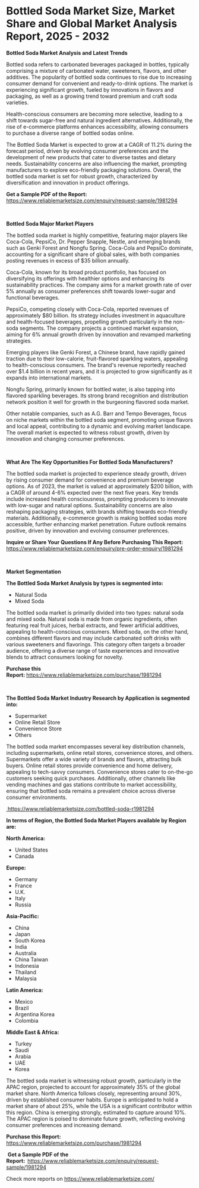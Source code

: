 <p><h1>Bottled Soda Market Size, Market Share and Global Market Analysis Report, 2025 - 2032</h1></p><p><strong>Bottled Soda Market Analysis and Latest Trends</strong></p>
<p><p>Bottled soda refers to carbonated beverages packaged in bottles, typically comprising a mixture of carbonated water, sweeteners, flavors, and other additives. The popularity of bottled soda continues to rise due to increasing consumer demand for convenient and ready-to-drink options. The market is experiencing significant growth, fueled by innovations in flavors and packaging, as well as a growing trend toward premium and craft soda varieties.</p><p>Health-conscious consumers are becoming more selective, leading to a shift towards sugar-free and natural ingredient alternatives. Additionally, the rise of e-commerce platforms enhances accessibility, allowing consumers to purchase a diverse range of bottled sodas online. </p><p>The Bottled Soda Market is expected to grow at a CAGR of 11.2% during the forecast period, driven by evolving consumer preferences and the development of new products that cater to diverse tastes and dietary needs. Sustainability concerns are also influencing the market, prompting manufacturers to explore eco-friendly packaging solutions. Overall, the bottled soda market is set for robust growth, characterized by diversification and innovation in product offerings.</p></p>
<p><strong>Get a Sample PDF of the Report:&nbsp;</strong> <a href="https://www.reliablemarketsize.com/enquiry/request-sample/1981294?utm_campaign=3553&utm_medium=2&utm_source=Github&utm_content=ia&utm_term=07042025&utm_id=bottled-soda">https://www.reliablemarketsize.com/enquiry/request-sample/1981294</a></p>
<p>&nbsp;</p>
<p><strong>Bottled Soda Major Market Players</strong></p>
<p><p>The bottled soda market is highly competitive, featuring major players like Coca-Cola, PepsiCo, Dr. Pepper Snapple, Nestle, and emerging brands such as Genki Forest and Nongfu Spring. Coca-Cola and PepsiCo dominate, accounting for a significant share of global sales, with both companies posting revenues in excess of $35 billion annually. </p><p>Coca-Cola, known for its broad product portfolio, has focused on diversifying its offerings with healthier options and enhancing its sustainability practices. The company aims for a market growth rate of over 5% annually as consumer preferences shift towards lower-sugar and functional beverages. </p><p>PepsiCo, competing closely with Coca-Cola, reported revenues of approximately $80 billion. Its strategy includes investment in aquaculture and health-focused beverages, propelling growth particularly in the non-soda segments. The company projects a continued market expansion, aiming for 6% annual growth driven by innovation and revamped marketing strategies.</p><p>Emerging players like Genki Forest, a Chinese brand, have rapidly gained traction due to their low-calorie, fruit-flavored sparkling waters, appealing to health-conscious consumers. The brand's revenue reportedly reached over $1.4 billion in recent years, and it is projected to grow significantly as it expands into international markets.</p><p>Nongfu Spring, primarily known for bottled water, is also tapping into flavored sparkling beverages. Its strong brand recognition and distribution network position it well for growth in the burgeoning flavored soda market.</p><p>Other notable companies, such as A.G. Barr and Tempo Beverages, focus on niche markets within the bottled soda segment, promoting unique flavors and local appeal, contributing to a dynamic and evolving market landscape. The overall market is expected to witness robust growth, driven by innovation and changing consumer preferences.</p></p>
<p>&nbsp;</p>
<p><strong>What Are The Key Opportunities For Bottled Soda Manufacturers?</strong></p>
<p><p>The bottled soda market is projected to experience steady growth, driven by rising consumer demand for convenience and premium beverage options. As of 2023, the market is valued at approximately $200 billion, with a CAGR of around 4-6% expected over the next five years. Key trends include increased health consciousness, prompting producers to innovate with low-sugar and natural options. Sustainability concerns are also reshaping packaging strategies, with brands shifting towards eco-friendly materials. Additionally, e-commerce growth is making bottled sodas more accessible, further enhancing market penetration. Future outlook remains positive, driven by innovation and evolving consumer preferences.</p></p>
<p><strong>Inquire or Share Your Questions If Any Before Purchasing This Report:</strong> <a href="https://www.reliablemarketsize.com/enquiry/pre-order-enquiry/1981294?utm_campaign=3553&utm_medium=2&utm_source=Github&utm_content=ia&utm_term=07042025&utm_id=bottled-soda">https://www.reliablemarketsize.com/enquiry/pre-order-enquiry/1981294</a></p>
<p>&nbsp;</p>
<p><strong>Market Segmentation</strong></p>
<p><strong>The Bottled Soda Market Analysis by types is segmented into:</strong></p>
<p><ul><li>Natural Soda</li><li>Mixed Soda</li></ul></p>
<p><p>The bottled soda market is primarily divided into two types: natural soda and mixed soda. Natural soda is made from organic ingredients, often featuring real fruit juices, herbal extracts, and fewer artificial additives, appealing to health-conscious consumers. Mixed soda, on the other hand, combines different flavors and may include carbonated soft drinks with various sweeteners and flavorings. This category often targets a broader audience, offering a diverse range of taste experiences and innovative blends to attract consumers looking for novelty.</p></p>
<p><strong>Purchase this Report:&nbsp;</strong><a href="https://www.reliablemarketsize.com/purchase/1981294?utm_campaign=3553&utm_medium=2&utm_source=Github&utm_content=ia&utm_term=07042025&utm_id=bottled-soda">https://www.reliablemarketsize.com/purchase/1981294</a></p>
<p>&nbsp;</p>
<p><strong>The Bottled Soda Market Industry Research by Application is segmented into:</strong></p>
<p><ul><li>Supermarket</li><li>Online Retail Store</li><li>Convenience Store</li><li>Others</li></ul></p>
<p><p>The bottled soda market encompasses several key distribution channels, including supermarkets, online retail stores, convenience stores, and others. Supermarkets offer a wide variety of brands and flavors, attracting bulk buyers. Online retail stores provide convenience and home delivery, appealing to tech-savvy consumers. Convenience stores cater to on-the-go customers seeking quick purchases. Additionally, other channels like vending machines and gas stations contribute to market accessibility, ensuring that bottled soda remains a prevalent choice across diverse consumer environments.</p></p>
<p><a href="https://www.reliablemarketsize.com/bottled-soda-r1981294?utm_campaign=3553&utm_medium=2&utm_source=Github&utm_content=ia&utm_term=07042025&utm_id=bottled-soda">&nbsp;https://www.reliablemarketsize.com/bottled-soda-r1981294</a></p>
<p><strong>In terms of Region, the Bottled Soda Market Players available by Region are:</strong></p>
<p>
    <p> <strong> North America: </strong>
        <ul>
            <li>United States</li>
            <li>Canada</li>
        </ul>
        </p> 
    <p> <strong> Europe: </strong>
        <ul>
            <li>Germany</li>
            <li>France</li>
            <li>U.K.</li>
            <li>Italy</li>
            <li>Russia</li>
        </ul>
        </p> 
    <p> <strong> Asia-Pacific: </strong>
        <ul>
            <li>China</li>
            <li>Japan</li>
            <li>South Korea</li>
            <li>India</li>
            <li>Australia</li>
            <li>China Taiwan</li>
            <li>Indonesia</li>
            <li>Thailand</li>
            <li>Malaysia</li>
        </ul>
        </p> 
    <p> <strong> Latin America: </strong>
        <ul>
            <li>Mexico</li>
            <li>Brazil</li>
            <li>Argentina Korea</li>
            <li>Colombia</li>
        </ul>
        </p> 
    <p> <strong> Middle East & Africa: </strong>
        <ul>
            <li>Turkey</li>
            <li>Saudi</li>
            <li>Arabia</li>
            <li>UAE</li>
            <li>Korea</li>
        </ul>
    </p>
    </p>
<p><p>The bottled soda market is witnessing robust growth, particularly in the APAC region, projected to account for approximately 35% of the global market share. North America follows closely, representing around 30%, driven by established consumer habits. Europe is anticipated to hold a market share of about 25%, while the USA is a significant contributor within this region. China is emerging strongly, estimated to capture around 10%. The APAC region is poised to dominate future growth, reflecting evolving consumer preferences and increasing demand.</p></p>
<p><strong>Purchase this Report: </strong><a href="https://www.reliablemarketsize.com/purchase/1981294?utm_campaign=3553&utm_medium=2&utm_source=Github&utm_content=ia&utm_term=07042025&utm_id=bottled-soda">https://www.reliablemarketsize.com/purchase/1981294</a></p>
<p>&nbsp;<strong>Get a Sample PDF of the Report:&nbsp;&nbsp;</strong><a href="https://www.reliablemarketsize.com/enquiry/request-sample/1981294?utm_campaign=3553&utm_medium=2&utm_source=Github&utm_content=ia&utm_term=07042025&utm_id=bottled-soda">https://www.reliablemarketsize.com/enquiry/request-sample/1981294</a></p>
<p><strong></strong></p>
<p>Check more reports on <a href="https://www.reliablemarketsize.com/?utm_campaign=3553&utm_medium=2&utm_source=Github&utm_content=ia&utm_term=07042025&utm_id=bottled-soda">https://www.reliablemarketsize.com/</a></p>